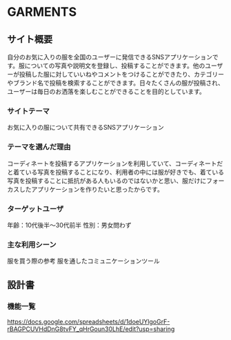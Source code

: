# GARMENTS

## サイト概要
自分のお気に入りの服を全国のユーザーに発信できるSNSアプリケーションです。服についての写真や説明文を登録し、投稿することができます。他のユーザーが投稿した服に対していいねやコメントをつけることができたり、カテゴリーやブランド名で投稿を検索することができます。日々たくさんの服が投稿され、ユーザーは毎日のお洒落を楽しむことができることを目的としています。

### サイトテーマ
お気に入りの服について共有できるSNSアプリケーション

### テーマを選んだ理由
コーディネートを投稿するアプリケーションを利用していて、コーディネートだと着ている写真を投稿することになり、利用者の中には服が好きでも、着ている写真を投稿することに抵抗がある人もいるのではないかと思い、服だけにフォーカスしたアプリケーションを作りたいと思ったからです。

### ターゲットユーザ
年齢：10代後半〜30代前半
性別：男女問わず

### 主な利用シーン
服を買う際の参考
服を通したコミュニケーションツール

## 設計書

### 機能一覧
https://docs.google.com/spreadsheets/d/1doeUYlgoGrF-rBAGPCUVHdDnG8tvFY_qHrGoun30LhE/edit?usp=sharing
